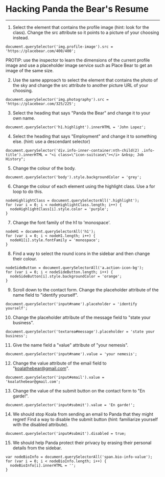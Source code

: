 # Hacking Panda the Bear's Resume
___

1. Select the element that contains the profile image (hint: look for the class). Change the src attribute so it points to a picture of your choosing instead.
```
document.querySelector('img.profile-image').src = 'https://placebear.com/400/400';
```
  PROTIP: use the inspector to learn the dimensions of the current profile image and use a placeholder image service such as Place Bear to get an image of the same size.

2. Use the same approach to select the element that contains the photo of the sky and change the src attribute to another picture URL of your choosing.
```
document.querySelector('img.photography').src = 'https://placebear.com/325/225';
```

3. Select the heading that says "Panda the Bear" and change it to your own name.
```
document.querySelector('h1.highlight').innerHTML = 'John Lopez';
```
4. Select the heading that says "Employment" and change it to something else. (hint: use a descendant selector)
```
document.querySelector('div.info-inner-container:nth-child(2) .info-title').innerHTML = "<i class=\"icon-suitcase\"></i> &nbsp; Job History";
```
5. Change the colour of the body.
```
document.querySelector('body').style.backgroundColor = 'grey';
```
6. Change the colour of each element using the highlight class. Use a for loop to do this.
```
nodeHighlightClass = document.querySelectorAll('.highlight');
for (var i = 0; i < nodeHighlightClass.length; i++) {
  nodeHighlightClass[i].style.color = 'purple';
}
```
7. Change the font family of the h1 to 'monospace'.
```
nodeH1 = document.querySelectorAll('h1');
for (var i = 0; i < nodeH1.length; i++) {
  nodeH1[i].style.fontFamily = 'monospace';
}
```
8. Find a way to select the round icons in the sidebar and then change their colour.
```
nodeSideButton = document.querySelectorAll('a.action-icon-bg');
for (var i = 0; i < nodeSideButton.length; i++) {
  nodeSideButton[i].style.backgroundColor = 'orange';
}
```
9. Scroll down to the contact form. Change the placeholder attribute of the name field to "identify yourself".
```
document.querySelector('input#name').placeholder = 'identify yourself';
```
10. Change the placeholder attribute of the message field to "state your business".
```
document.querySelector('textarea#message').placeholder = 'state your business';
```
11. Give the name field a "value" attribute of "your nemesis".
```
document.querySelector('input#name').value = 'your nemesis';
```
12. Change the value attribute of the email field to "koalathebear@gmail.com".
```
document.querySelector('input#email').value = 'koalathebear@gmail.com';
```
13. Change the value of the submit button on the contact form to "En garde!".
```
document.querySelector('input#submit').value = 'En garde!';
```
14. We should stop Koala from sending an email to Panda that they might regret! Find a way to disable the submit button (hint: familiarize yourself with the disabled attribute).
```
document.querySelector('input#submit').disabled = true;
```
15. We should help Panda protect their privacy by erasing their personal details from the sidebar.
```
var nodeBioInfo = document.querySelectorAll('span.bio-info-value');
for (var i = 0; i < nodeBioInfo.length; i++) {
  nodeBioInfo[i].innerHTML = '';
}
```
